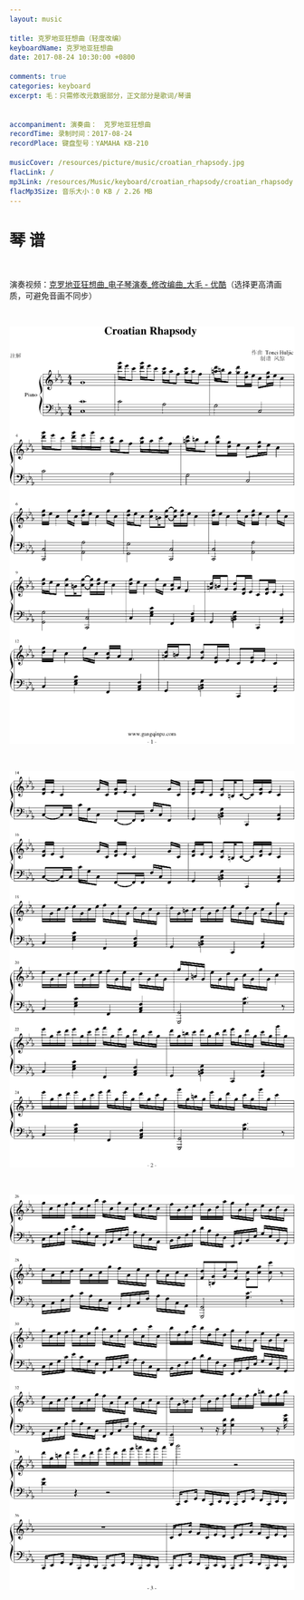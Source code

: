 ```yaml
---
layout: music

title: 克罗地亚狂想曲（轻度改编）
keyboardName: 克罗地亚狂想曲
date: 2017-08-24 10:30:00 +0800

comments: true
categories: keyboard
excerpt: 毛：只需修改元数据部分，正文部分是歌词/琴谱


accompaniment: 演奏曲：　克罗地亚狂想曲
recordTime: 录制时间：2017-08-24
recordPlace: 键盘型号：YAMAHA KB-210

musicCover: /resources/picture/music/croatian_rhapsody.jpg
flacLink: /
mp3Link: /resources/Music/keyboard/croatian_rhapsody/croatian_rhapsody.mp3
flacMp3Size: 音乐大小：0 KB / 2.26 MB
---
```


# 琴 谱

<br />

演奏视频：[克罗地亚狂想曲_电子琴演奏_修改编曲_大毛 - 优酷](https://v.youku.com/v_show/id_XMjk4NzI4Nzk0OA==.html)（选择更高清画质，可避免音画不同步）

<br />

![1](/resources/Music/keyboard/croatian_rhapsody/1.gif)

<br />

![2](/resources/Music/keyboard/croatian_rhapsody/2.gif)

<br />

![3](/resources/Music/keyboard/croatian_rhapsody/3.gif)

<br />
